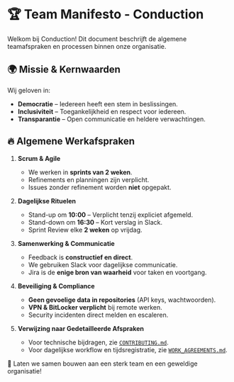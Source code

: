 # 🏆 Team Manifesto - Conduction

Welkom bij Conduction! Dit document beschrijft de algemene teamafspraken en processen binnen onze organisatie. 

## 🌍 Missie & Kernwaarden

Wij geloven in:
- **Democratie** – Iedereen heeft een stem in beslissingen.
- **Inclusiviteit** – Toegankelijkheid en respect voor iedereen.
- **Transparantie** – Open communicatie en heldere verwachtingen.

## 🔥 Algemene Werkafspraken

1. **Scrum & Agile**
   - We werken in **sprints van 2 weken**.
   - Refinements en planningen zijn verplicht.
   - Issues zonder refinement worden **niet** opgepakt.

2. **Dagelijkse Rituelen**
   - Stand-up om **10:00** – Verplicht tenzij expliciet afgemeld.
   - Stand-down om **16:30** – Kort verslag in Slack.
   - Sprint Review elke **2 weken** op vrijdag.

3. **Samenwerking & Communicatie**
   - Feedback is **constructief en direct**.
   - We gebruiken Slack voor dagelijkse communicatie.
   - Jira is de **enige bron van waarheid** voor taken en voortgang.

4. **Beveiliging & Compliance**
   - **Geen gevoelige data in repositories** (API keys, wachtwoorden).
   - **VPN & BitLocker verplicht** bij remote werken.
   - Security incidenten direct melden en escaleren.

5. **Verwijzing naar Gedetailleerde Afspraken**
   - Voor technische bijdragen, zie [`CONTRIBUTING.md`](CONTRIBUTING.md).
   - Voor dagelijkse workflow en tijdsregistratie, zie [`WORK_AGREEMENTS.md`](WORK_AGREEMENTS.md).

🚀 Laten we samen bouwen aan een sterk team en een geweldige organisatie!
